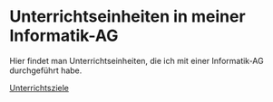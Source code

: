 # Unterrichtseinheiten in meiner Informatik-AG

Hier findet man Unterrichtseinheiten, die ich mit einer Informatik-AG durchgeführt habe.

<!-- ![Unterrichtsziele](files/unterrichtsziele.png) -->

<a href='https://mind42.com/public/83e86157-f39e-43c8-9424-7f7384d077be' target='_blank'>Unterrichtsziele</a>

